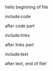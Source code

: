 hello beginning of file

include:code

after code part

include:links

after links part

include:text

after text, end of file!